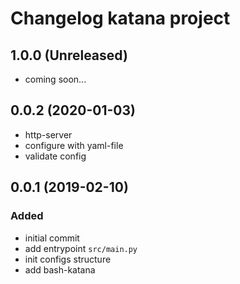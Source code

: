 # Changelog katana project

## 1.0.0 (Unreleased)

- coming soon...

## 0.0.2 (2020-01-03)

- http-server
- configure with yaml-file
- validate config

## 0.0.1 (2019-02-10)
### Added
- initial commit
- add entrypoint `src/main.py`
- init configs structure
- add bash-katana
